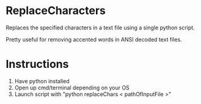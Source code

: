 # ReplaceCharacters
Replaces the specified characters in a text file using a single python script.

Pretty useful for removing accented words in ANSI decoded text files.

# Instructions

1. Have python installed
2. Open up cmd/terminal depending on your OS
3. Launch script with "python replaceChars < pathOfInputFile >"
